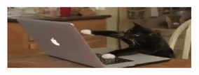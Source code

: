 <img src="https://github.com/ikbalkazanc/Asp.NetCore-IdentityServer4/blob/master/images/cat.gif" alt="Logo" width="420" height="140">
